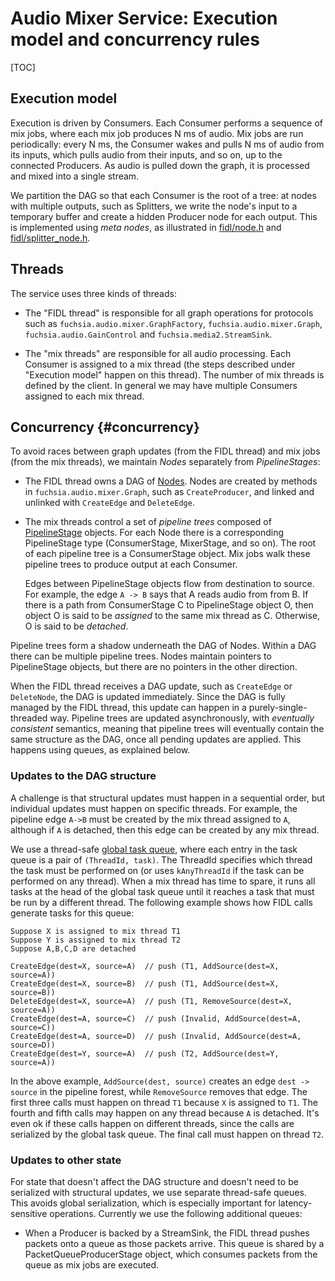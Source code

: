 # Audio Mixer Service: Execution model and concurrency rules

[TOC]

## Execution model

Execution is driven by Consumers. Each Consumer performs a sequence of mix jobs,
where each mix job produces N ms of audio. Mix jobs are run periodically: every
N ms, the Consumer wakes and pulls N ms of audio from its inputs, which pulls
audio from their inputs, and so on, up to the connected Producers. As audio is
pulled down the graph, it is processed and mixed into a single stream.

We partition the DAG so that each Consumer is the root of a tree: at nodes with
multiple outputs, such as Splitters, we write the node's input to a temporary
buffer and create a hidden Producer node for each output. This is implemented
using *meta nodes*, as illustrated in [fidl/node.h](../fidl/node.h) and
[fidl/splitter_node.h](../fidl/splitter_node.h).

## Threads

The service uses three kinds of threads:

*   The "FIDL thread" is responsible for all graph operations for protocols such
    as `fuchsia.audio.mixer.GraphFactory`, `fuchsia.audio.mixer.Graph`,
    `fuchsia.audio.GainControl` and `fuchsia.media2.StreamSink`.

*   The "mix threads" are responsible for all audio processing. Each Consumer is
    assigned to a mix thread (the steps described under "Execution model" happen
    on this thread). The number of mix threads is defined by the client. In
    general we may have multiple Consumers assigned to each mix thread.

## Concurrency {#concurrency}

To avoid races between graph updates (from the FIDL thread) and mix jobs (from
the mix threads), we maintain *Nodes* separately from *PipelineStages*:

*   The FIDL thread owns a DAG of [Nodes](../fidl/node.h). Nodes are created by
    methods in `fuchsia.audio.mixer.Graph`, such as `CreateProducer`, and linked
    and unlinked with `CreateEdge` and `DeleteEdge`.

*   The mix threads control a set of *pipeline trees* composed of
    [PipelineStage](../mix/pipeline_stage.h) objects. For each Node there is a
    corresponding PipelineStage type (ConsumerStage, MixerStage, and so on). The
    root of each pipeline tree is a ConsumerStage object. Mix jobs walk these
    pipeline trees to produce output at each Consumer.

    Edges between PipelineStage objects flow from destination to source. For
    example, the edge `A -> B` says that A reads audio from from B. If there is
    a path from ConsumerStage C to PipelineStage object O, then object O is said
    to be *assigned* to the same mix thread as C. Otherwise, O is said to be
    *detached*.

Pipeline trees form a shadow underneath the DAG of Nodes. Within a DAG there can
be multiple pipeline trees. Nodes maintain pointers to PipelineStage objects,
but there are no pointers in the other direction.

When the FIDL thread receives a DAG update, such as `CreateEdge` or
`DeleteNode`, the DAG is updated immediately. Since the DAG is fully managed by
the FIDL thread, this update can happen in a purely-single-threaded way.
Pipeline trees are updated asynchronously, with *eventually consistent*
semantics, meaning that pipeline trees will eventually contain the same
structure as the DAG, once all pending updates are applied. This happens using
queues, as explained below.

### Updates to the DAG structure

A challenge is that structural updates must happen in a sequential order, but
individual updates must happen on specific threads. For example, the pipeline
edge `A->B` must be created by the mix thread assigned to `A`, although if `A`
is detached, then this edge can be created by any mix thread.

We use a thread-safe [global task queue](common/global_task_queue.h), where each
entry in the task queue is a pair of `(ThreadId, task)`. The ThreadId specifies
which thread the task must be performed on (or uses `kAnyThreadId` if the task
can be performed on any thread). When a mix thread has time to spare, it runs
all tasks at the head of the global task queue until it reaches a task that must
be run by a different thread. The following example shows how FIDL calls
generate tasks for this queue:

```
Suppose X is assigned to mix thread T1
Suppose Y is assigned to mix thread T2
Suppose A,B,C,D are detached

CreateEdge(dest=X, source=A)  // push (T1, AddSource(dest=X, source=A))
CreateEdge(dest=X, source=B)  // push (T1, AddSource(dest=X, source=B))
DeleteEdge(dest=X, source=A)  // push (T1, RemoveSource(dest=X, source=A))
CreateEdge(dest=A, source=C)  // push (Invalid, AddSource(dest=A, source=C))
CreateEdge(dest=A, source=D)  // push (Invalid, AddSource(dest=A, source=D))
CreateEdge(dest=Y, source=A)  // push (T2, AddSource(dest=Y, source=A))
```

In the above example, `AddSource(dest, source)` creates an edge `dest -> source`
in the pipeline forest, while `RemoveSource` removes that edge. The first three
calls must happen on thread `T1` because `X` is assigned to `T1`. The fourth and
fifth calls may happen on any thread because `A` is detached. It's even ok if
these calls happen on different threads, since the calls are serialized by the
global task queue. The final call must happen on thread `T2`.

### Updates to other state

For state that doesn't affect the DAG structure and doesn't need to be
serialized with structural updates, we use separate thread-safe queues. This
avoids global serialization, which is especially important for latency-sensitive
operations. Currently we use the following additional queues:

*   When a Producer is backed by a StreamSink, the FIDL thread pushes packets
    onto a queue as those packets arrive. This queue is shared by a
    PacketQueueProducerStage object, which consumes packets from the queue as
    mix jobs are executed.

